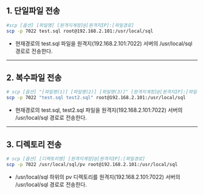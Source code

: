 ## 1. 단일파일 전송
```bash
#scp [옵션] [파일명] [원격지계정]@[원격지IP]:[파일경로]
scp -p 7022 test.sql root@192.168.2.101:/usr/local/sql
```
- 현재경로의 test.sql 파일을 원격지(192.168.2.101:7022) 서버의 /usr/local/sql 경로로 전송한다.

--------------------


## 2. 복수파일 전송
```bash
# scp [옵션] "[파일명(1)] [파일명(2)] [파일명(3)]" [원격지계정]@[원격지IP]:[파일경로]
scp -p 7022 "test.sql test2.sql" root@192.168.2.101:/usr/local/sql
```
- 현재경로의 test.sql, test2.sql 파일을 원격지(192.168.2.101:7022) 서버의 /usr/local/sql 경로로 전송한다.

--------------------


## 3. 디렉토리 전송
```bash
# scp [옵션] [디렉토리명] [원격지계정]@[원격지IP]:[파일경로]
scp -p 7022 /usr/local/sql/pv root@192.168.2.101:/usr/local/sql
```
- /usr/local/sql 하위의 pv 디렉토리를 원격지(192.168.2.101:7022) 서버의 /usr/local/sql 경로로 전송한다.

